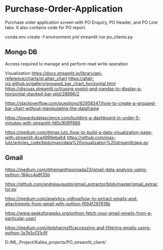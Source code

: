 # Purchase-Order-Application
Purchase order application screen with PO Enquiry, PO Header, and PO Line tabs.
It also contains code for PO report.



conda env create -f environment.yml
streamlit run po_clients.py


## Mongo DB
Access required to manage and perform read write operation

Visualization
https://docs.streamlit.io/library/api-reference/charts/st.altair_chart
https://altair-viz.github.io/gallery/grouped_bar_chart_horizontal.html
https://discuss.streamlit.io/t/using-pyplot-and-pandas-to-display-a-horizontal-stacked-bar-plot/28996/2

https://stackoverflow.com/questions/62958347/how-to-create-a-grouped-bar-chart-without-manipulating-the-dataframe

https://towardsdatascience.com/building-a-dashboard-in-under-5-minutes-with-streamlit-fd0c906ff886


https://medium.com/@max.lutz./how-to-build-a-data-visualization-page-with-streamlit-4ca4999eba64
https://github.com/max-lutz/articles_code/blob/main/data%20visualization%20streamlit/app.py

## Gmail
https://medium.com/@hemanthponnada23/gmail-data-analysis-using-python-184cc4a8f35b

https://github.com/andreiaugustin/gmail_extractor/blob/master/gmail_extractor.py

https://medium.com/analytics-vidhya/how-to-extract-emails-and-attachments-from-gmail-with-python-f694f297818b

https://www.geeksforgeeks.org/python-fetch-your-gmail-emails-from-a-particular-user/

https://medium.com/@dsharma15/accessing-and-filtering-emails-using-python-1a7b5cf31c6f

D:/ML_Project/Kalika_projects/PO_streamlit_client/
